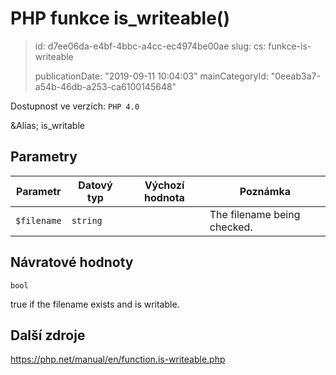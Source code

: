 PHP funkce is_writeable()
=========================

> id: d7ee06da-e4bf-4bbc-a4cc-ec4974be00ae
> slug:
> 	cs: funkce-is-writeable
> 
> publicationDate: "2019-09-11 10:04:03"
> mainCategoryId: "0eeab3a7-a54b-46db-a253-ca6100145648"

Dostupnost ve verzích: `PHP 4.0`

&Alias; <function>is_writable</function>


Parametry
--------------

| Parametr | Datový typ | Výchozí hodnota | Poznámka |
|-----|-----|-----|-----|
| `$filename` | `string` |  | The filename being checked. |


Návratové hodnoty
----------------

`bool`

true if the filename exists and is
writable.

Další zdroje
------------

https://php.net/manual/en/function.is-writeable.php
